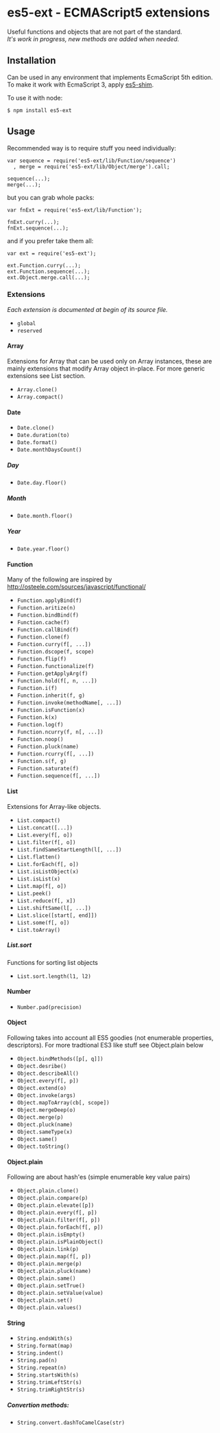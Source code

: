# es5-ext - ECMAScript5 extensions

Useful functions and objects that are not part of the standard.  
_It's work in progress, new methods are added when needed._

## Installation

Can be used in any environment that implements EcmaScript 5th edition.  
To make it work with EcmaScript 3, apply [es5-shim](https://github.com/kriskowal/es5-shim).

To use it with node:

	$ npm install es5-ext

## Usage

Recommended way is to require stuff you need individually:

	var sequence = require('es5-ext/lib/Function/sequence')
	  , merge = require('es5-ext/lib/Object/merge').call;

	sequence(...);
	merge(...);

but you can grab whole packs:

	var fnExt = require('es5-ext/lib/Function');

	fnExt.curry(...);
	fnExt.sequence(...);

and if you prefer take them all:

	var ext = require('es5-ext');

	ext.Function.curry(...);
	ext.Function.sequence(...);
	ext.Object.merge.call(...);

### Extensions

_Each extension is documented at begin of its source file._

* `global`
* `reserved`

#### Array

Extensions for Array that can be used only on Array instances, these are mainly extensions that modify Array object in-place. For more generic extensions see List section.

* `Array.clone()`
* `Array.compact()`

#### Date

* `Date.clone()`
* `Date.duration(to)`
* `Date.format()`
* `Date.monthDaysCount()`

##### Day

* `Date.day.floor()`

##### Month

* `Date.month.floor()`

##### Year

* `Date.year.floor()`

#### Function

Many of the following are inspired by
http://osteele.com/sources/javascript/functional/

* `Function.applyBind(f)`
* `Function.aritize(n)`
* `Function.bindBind(f)`
* `Function.cache(f)`
* `Function.callBind(f)`
* `Function.clone(f)`
* `Function.curry(f[, ...])`
* `Function.dscope(f, scope)`
* `Function.flip(f)`
* `Function.functionalize(f)`
* `Function.getApplyArg(f)`
* `Function.hold(f[, n, ...])`
* `Function.i(f)`
* `Function.inherit(f, g)`
* `Function.invoke(methodName[, ...])`
* `Function.isFunction(x)`
* `Function.k(x)`
* `Function.log(f)`
* `Function.ncurry(f, n[, ...])`
* `Function.noop()`
* `Function.pluck(name)`
* `Function.rcurry(f[, ...])`
* `Function.s(f, g)`
* `Function.saturate(f)`
* `Function.sequence(f[, ...])`

#### List

Extensions for Array-like objects.

* `List.compact()`
* `List.concat([...])`
* `List.every(f[, o])`
* `List.filter(f[, o])`
* `List.findSameStartLength(l[, ...])`
* `List.flatten()`
* `List.forEach(f[, o])`
* `List.isListObject(x)`
* `List.isList(x)`
* `List.map(f[, o])`
* `List.peek()`
* `List.reduce(f[, x])`
* `List.shiftSame(l[, ...])`
* `List.slice([start[, end]])`
* `List.some(f[, o])`
* `List.toArray()`

##### List.sort

Functions for sorting list objects

* `List.sort.length(l1, l2)`

#### Number

* `Number.pad(precision)`

#### Object

Following takes into account all ES5 goodies (not enumerable properties, descriptors). For more tradtional ES3 like stuff see Object.plain below

* `Object.bindMethods([p[, q]])`
* `Object.desribe()`
* `Object.describeAll()`
* `Object.every(f[, p])`
* `Object.extend(o)`
* `Object.invoke(args)`
* `Object.mapToArray(cb[, scope])`
* `Object.mergeDeep(o)`
* `Object.merge(p)`
* `Object.pluck(name)`
* `Object.sameType(x)`
* `Object.same()`
* `Object.toString()`

#### Object.plain

Following are about hash'es (simple enumerable key value pairs)

* `Object.plain.clone()`
* `Object.plain.compare(p)`
* `Object.plain.elevate([p])`
* `Object.plain.every(f[, p])`
* `Object.plain.filter(f[, p])`
* `Object.plain.forEach(f[, p])`
* `Object.plain.isEmpty()`
* `Object.plain.isPlainObject()`
* `Object.plain.link(p)`
* `Object.plain.map(f[, p])`
* `Object.plain.merge(p)`
* `Object.plain.pluck(name)`
* `Object.plain.same()`
* `Object.plain.setTrue()`
* `Object.plain.setValue(value)`
* `Object.plain.set()`
* `Object.plain.values()`

#### String

* `String.endsWith(s)`
* `String.format(map)`
* `String.indent()`
* `String.pad(n)`
* `String.repeat(n)`
* `String.startsWith(s)`
* `String.trimLeftStr(s)`
* `String.trimRightStr(s)`

##### Convertion methods:

* `String.convert.dashToCamelCase(str)`

<!-- ## Tests -->

<!-- Before running tests make sure you have node and npm installed and you've run -->
<!-- _make install_ first. -->

<!-- 	$ make test -->

<!-- Tests with coverage report: -->

<!-- 	$ make test-cov -->
